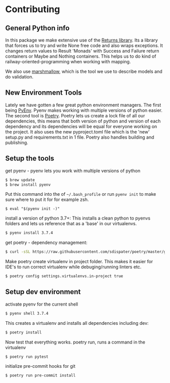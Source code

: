 # Contributing

## General Python info
In this package we make extensive use of the [Returns library](https://github.com/dry-python/returns). Its a library that forces us to try and write None free code and also wraps exceptions. It changes return values to Result 'Monads' with Success and Failure return containers or Maybe and Nothing containers. This helps us to do kind of railway-oriented-programming when working with mapping.

We also use [marshmallow](https://marshmallow.readthedocs.io), which is the tool we use to describe models and do validation.

## New Environment Tools
Lately we have gotten a few great python environment managers. The first being [PyEnv](https://github.com/pyenv/pyenv). Pyenv makes working with multiple versions of python easier. The second tool is [Poetry](https://poetry.eustace.io/). Poetry lets us create a lock file of all our dependencies, this means that both version of python and version of each dependency and its dependencies will be equal for everyone working on the project. It also uses the new pyproject.toml file which is the 'new' setup.py and requirements.txt in 1 file. Poetry also handles building and publishing.


## Setup the tools

get pyenv - pyenv lets you work with multiple versions of python
```sh
$ brew update
$ brew install pyenv
```

Put this command into the of `~/.bash_profile` or run `pyenv init` to make sure where to put it for for example zsh.
```
$ eval "$(pyenv init -)"
```

install a version of python 3.7+: This installs a clean python to pyenvs folders and lets us reference that as a 'base' in our virtualenvs.
```sh
$ pyenv install 3.7.4
```

get poetry - dependency management:
```sh
$ curl -sSL https://raw.githubusercontent.com/sdispater/poetry/master/get-poetry.py | python
```

Make poetry create virtualenv in project folder. This makes it easier for IDE's to run correct virtualenv while debuging/running linters etc.
```sh
$ poetry config settings.virtualenvs.in-project true
```

## Setup dev environment

activate pyenv for the current shell
```sh
$ pyenv shell 3.7.4
```

This creates a virtualenv and installs all dependencies including dev:
```sh
$ poetry install
```

Now test that everything works. poetry run, runs a command in the virtualenv
```sh
$ poetry run pytest
```

initialize pre-commit hooks for git
```sh
$ poetry run pre-commit install
```
